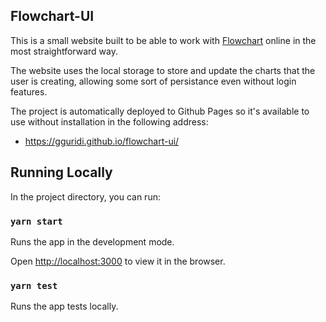 ## Flowchart-UI

This is a small website built to be able to work with [Flowchart](http://flowchart.js.org/)
online in the most straightforward way.

The website uses the local storage to store and update the charts that the user is creating, 
allowing some sort of persistance even without login features.

The project is automatically deployed to Github Pages so it's available to use without 
installation in the following address:

- https://gguridi.github.io/flowchart-ui/

## Running Locally

In the project directory, you can run:

### `yarn start`

Runs the app in the development mode.

Open [http://localhost:3000](http://localhost:3000) to view it in the browser.

### `yarn test`

Runs the app tests locally.
